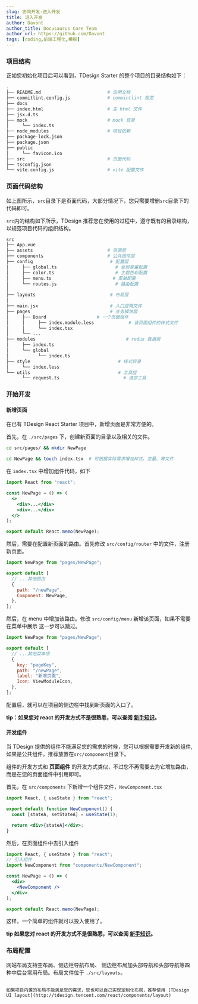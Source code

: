 ```yaml
---
slug: 协同开发-进入开发
title: 进入开发
author: Davont
author_title: Docusaurus Core Team
author_url: https://github.com/Davont
tags: [coding,前端工程化,模板]
---
```


### 项目结构[](#项目结构)

正如您初始化项目后可以看到，TDesign Starter 的整个项目的目录结构如下：

```bash
.
├── README.md                         # 说明文档
├── commitlint.config.js              # commintlint 规范
├── docs
├── index.html                        # 主 html 文件
├── jsx.d.ts
├── mock                              # mock 目录
│     └── index.ts
├── node_modules                      # 项目依赖
├── package-lock.json
├── package.json
├── public
│     └── favicon.ico
├── src                               # 页面代码
├── tsconfig.json
└── vite.config.js                    # vite 配置文件

```

### 页面代码结构[](#页面代码结构)

如上图所示，`src`目录下是页面代码，大部分情况下，您只需要增删`src`目录下的代码即可。

`src`内的结构如下所示，TDesign 推荐您在使用的过程中，遵守既有的目录结构，以规范项目代码的组织结构。

```bash
src
├── App.vue
├── assets                            # 资源层
├── components                        # 公共组件层
├── config                             # 配置层
│     ├── global.ts                      # 全局常量配置
│     ├── color.ts                       # 主题色彩配置
│     ├── menu.ts                       # 菜单配置
│     └── routes.js                      # 路由配置
│
├── layouts                            # 布局层
│
├── main.jsx                           # 入口逻辑文件
├── pages                              # 业务模块层
│     ├── Board                   # 一个页面组件
│     │     ├── index.module.less             # 该页面组件的样式文件
│     │     └── index.tsx
│     └── ...
├── modules                                  # redux 数据层
│     ├── index.ts
│     └── global
│           └── index.ts
├── style                                 # 样式目录
│     └── index.less
└── utils                                 # 工具层
      └── request.ts                        # 请求工具


```

### 开始开发[](#开始开发)

#### 新增页面[](#新增页面)

在已有 TDesign React Starter 项目中，新增页面是非常方便的。

首先，在 `./src/pages` 下，创建新页面的目录以及相关的文件。

```bash
cd src/pages/ && mkdir NewPage

cd NewPage && touch index.tsx  # 可根据实际需求增加样式、变量、等文件

```

在 `index.tsx` 中增加组件代码，如下

```jsx
import React from "react";

const NewPage = () => (
  <>
    <div>...</div>
    <div>...</div>
  </>
);

export default React.memo(NewPage);

```

然后，需要在配置新页面的路由。首先修改 `src/config/router` 中的文件，注册新页面。

```jsx
import NewPage from "pages/NewPage";

export default [
  // ...其他路由
  {
    path: "/newPage",
    Component: NewPage,
  },
];

```

然后，在 menu 中增加该路由。修改 `src/config/menu` 新增该页面，如果不需要在菜单中展示 这一步可以跳过。

```jsx
import NewPage from "pages/NewPage";

export default [
  // ...其他菜单项
  {
    key: "pageKey",
    path: "/newPage",
    label: "新增页面",
    Icon: ViewModuleIcon,
  },
];

```

配置后，就可以在项目的侧边栏中找到新页面的入口了。

**tip：如果您对 react 的开发方式不是很熟悉，可以查阅 [新手知识](https://vuejs.org/)。**

#### 开发组件[](#开发组件) 

当 TDesign 提供的组件不能满足您的需求的时候，您可以根据需要开发新的组件, 如果是公共组件，推荐放置在`src/component`目录下。

组件的开发方式和 **页面组件** 的开发方式类似，不过您不再需要去为它增加路由，而是在您的页面组件中引用即可。

首先，在 `src/components` 下新增一个组件文件，`NewComponent.tsx`

```jsx
import React, { useState } from "react";

export default function NewComponent() {
  const [stateA, setStateA] = useState(1);

  return <div>{stateA}</div>;
}

```

然后，在页面组件中去引入组件

```jsx
import React, { useState } from "react";
// 引入组件
import NewComponent from "components/NewComponent";

const NewPage = () => (
  <div>
    <NewComponent />
  </div>
);

export default React.memo(NewPage);

```

这样，一个简单的组件就可以投入使用了。

**tip 如果您对 react 的开发方式不是很熟悉，可以查阅 [新手知识](https://zh-hans.reactjs.org/)。**

### 布局配置[](#布局配置)

网站布局支持空布局、侧边栏导航布局、 侧边栏布局加头部导航和头部导航等四种中后台常用布局。布局文件位于 `./src/layouts`。

```

如果项目内置的布局不能满足您的需求，您也可以自己实现定制化布局，推荐使用 [TDesign UI layout](http://tdesign.tencent.com/react/components/layout)

```